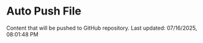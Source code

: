 # Auto Push File

Content that will be pushed to GitHub repository.
Last updated: 07/16/2025, 08:01:48 PM